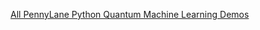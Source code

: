 [All PennyLane Python Quantum Machine Learning Demos](https://www.chemicalqdevice.com/all-pennylane-python-quantum-machine-learning-demos-seminar)

